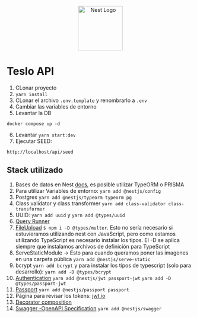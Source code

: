 <p align="center">
  <a href="http://nestjs.com/" target="blank"><img src="https://nestjs.com/img/logo-small.svg" width="120" alt="Nest Logo" /></a>
</p>

# Teslo API
1. CLonar proyecto
2. ```yarn install```
3. CLonar el archivo  ```.env.template``` y renombrarlo a ```.env```
4. Cambiar las variables de entorno
5. Levantar la DB
```
docker compose up -d
```
6. Levantar ```yarn start:dev```
7. Ejecutar SEED:
```
http://localhost/api/seed
```

## Stack utilizado
1. Bases de datos en Nest [docs](https://docs.nestjs.com/techniques/database), es posible utilizar TypeORM o PRISMA
2. Para utilizar Variables de entorno: `yarn add @nestjs/config`
3. Postgres `yarn add @nestjs/typeorm typeorm pg`
4. Class validator y class transformer ```yarn add class-validator class-transformer```
5. UUID: `yarn add uuid` y `yarn add @types/uuid`
6. [Query Runner](https://orkhan.gitbook.io/typeorm/docs/insert-query-builder)
7. [FileUpload](https://docs.nestjs.com/techniques/file-upload) ```$ npm i -D @types/multer```. Esto no sería necesario si estuvieramos utilizando nest con JavaScript, pero como estamos utilizando TypeScript es necesario instalar los tipos. El -D se aplica siempre que instalamos archivos de definición para TypeScript
8. ServeStaticModule -> Esto para cuando queramos poner las imagenes en una carpeta pública ```yarn add @nestjs/serve-static```
9. bcrypt ```yarn add bcrypt``` y para instalar los tipos de typescript (solo para desarrollo): ```yarn add -D @types/bcrypt```
10. [Authentication](https://docs.nestjs.com/security/authentication) ```yarn add @nestjs/jwt passport-jwt``` ```yarn add -D @types/passport-jwt```
11. [Passport](https://docs.nestjs.com/recipes/passport) ```yarn add @nestjs/passport passport```
12. Página para revisar los tokens: [jwt.io](jwt.io)
13. [Decorator composition](https://docs.nestjs.com/custom-decorators#decorator-composition)
14. [Swagger -OpenAPI Specification](https://docs.nestjs.com/openapi/introduction)
```yarn add @nestjs/swagger```